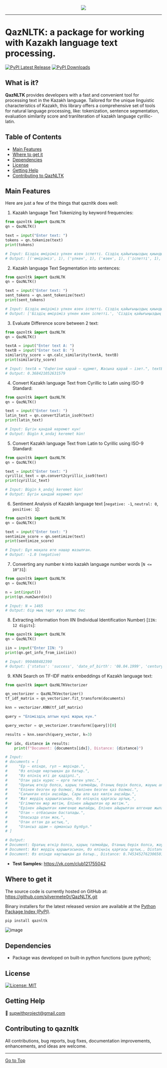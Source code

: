 <div align="center">
  <img src="https://sun9-11.userapi.com/impg/L_xiLxzenYgyzCVPJtXRCb-A1PTpHvIOSLmzcQ/XWD4xSHW5Vw.jpg?size=1280x440&quality=95&sign=efe38d48a22e0ca8ca8729a89ea0d401&type=album"><br>
</div>

-----------------

# QazNLTK: a package for working with Kazakh language text processing.

[![PyPI Latest Release](https://img.shields.io/pypi/v/qaznltk.svg)](https://pypi.org/project/qaznltk/) [![PyPI Downloads](https://img.shields.io/pypi/dm/qaznltk.svg?label=PyPI%20downloads)](https://pypi.org/project/qaznltk/)


## What is it?

**QazNLTK** provides developers with a fast and convenient tool for processing text in the Kazakh language. Tailored for the unique linguistic characteristics of Kazakh, this library offers a comprehensive set of tools for natural language processing, like: tokenization, sentence segmentation, evaluation similarity score and tranliteration of kazakh language cyrillic-latin.

## Table of Contents

- [Main Features](#main-features)
- [Where to get it](#where-to-get-it)
- [Dependencies](#dependencies)
- [License](#license)
- [Getting Help](#getting-help)
- [Contributing to QazNLTK](#contributing-to-qaznltk)

## Main Features
Here are just a few of the things that qaznltk does well:

1) Kazakh language Text Tokenizing by keyword frequencies:
``` Python
from qaznltk import QazNLTK
qn = QazNLTK()

text = input("Enter text: ")
tokens = qn.tokenize(text)
print(tokens)

# Input: Біздің өміріміз үлкен өзен іспетті. Сіздің қайығыңыздың қиындықтардан жеңіл өтіп, махаббат иірімінде басқаруын жоғалтпай, бақыт сарқырамасына жетуін тілеймін!
# Output: [('өміріміз', 1), ('үлкен', 1), ('өзен', 1), ('іспетті', 1), ('сіздің', 1), ('қайығыңыздың', 1), ('қиындықтардан', 1), ('жеңіл', 1), ('өтіп', 1), ('махаббат', 1), ('иірімінде', 1), ('басқаруын', 1), ('жоғалтпай', 1), ('бақыт', 1), ('сарқырамасына', 1), ('жетуін', 1), ('тілеймін', 1)]
```

2) Kazakh language Text Segmentation into sentences:
``` Python
from qaznltk import QazNLTK
qn = QazNLTK()

text = input("Enter text: ")
sent_tokens = qn.sent_tokenize(text)
print(sent_tokens)

# Input: Біздің өміріміз үлкен өзен іспетті. Сіздің қайығыңыздың қиындықтардан жеңіл өтіп, махаббат иірімінде басқаруын жоғалтпай, бақыт сарқырамасына жетуін тілеймін!
# Output: ['Біздің өміріміз үлкен өзен іспетті.', 'Сіздің қайығыңыздың қиындықтардан жеңіл өтіп, махаббат иірімінде басқаруын жоғалтпай, бақыт сарқырамасына жетуін тілеймін!']
```

3) Evaluate Difference score between 2 text:
``` Python
from qaznltk import QazNLTK
qn = QazNLTK()

textA = input("Enter text A: ")
textB = input("Enter text B: ")
similarity_score = qn.calc_similarity(textA, textB)
print(similarity_score)

# Input: textA = "Еңбегіне қарай — құрмет, Жасына қарай — ізет.", textB = "Еңбегіне қарай табысы, Ерлігіне қарай дабысы."
# Output: 0.368421052631579
```

4) Convert Kazakh language Text from Cyrillic to Latin using ISO-9 Standard:
``` Python
from qaznltk import QazNLTK
qn = QazNLTK()

text = input("Enter text: ")
latin_text = qn.convert2latin_iso9(text)
print(latin_text)

# Input: Бүгін қандай керемет күн! 
# Output: Bùgìn k̦andaj keremet kùn!
```

5) Convert Kazakh language Text from Latin to Cyrillic using ISO-9 Standard:
``` Python
from qaznltk import QazNLTK
qn = QazNLTK()

text = input("Enter text: ")
cyrillic_text = qn.convert2cyrillic_iso9(text)
print(cyrillic_text)

# Input: Bùgìn k̦andaj keremet kùn!
# Output: Бүгін қандай керемет күн!
```

6) Sentiment Analysis of Kazakh language text [`negative: -1`, `neutral: 0`, `positive: 1`]:
``` Python
from qaznltk import QazNLTK
qn = QazNLTK()

text = input("Enter text: ")
sentimize_score = qn.sentimize(text)
print(sentimize_score)

# Input: Бұл мақала өте нашар жазылған.
# Output: -1.0 (negative)
```

7) Converting any number `N` into kazakh language number words [`N <= 10^31`]:
``` Python
from qaznltk import QazNLTK
qn = QazNLTK()

n = int(input())
print(qn.num2word(n))

# Input: N = 1465
# Output: бір мың төрт жүз алпыс бес
```

8) Extracting information from IIN (Individual Identification Number) [`IIN: 12 digits`]:
``` Python
from qaznltk import QazNLTK
qn = QazNLTK()

iin = input("Enter IIN: ")
print(qn.get_info_from_iin(iin))

# Input: 990408482390
# Output: {'status': 'success', 'date_of_birth': '08.04.1999', 'century_of_birth': '20', 'gender': 'female', 'sequence_number': 8239, 'control_discharge': 0}
```

9) KNN Search on TF-IDF matrix embeddings of Kazakh language text:
``` Python
from qaznltk import QazNLTKVectorizer

qn_vectorizer = QazNLTKVectorizer()
tf_idf_matrix = qn_vectorizer.fit_transform(documents)

knn = vectorizer.KNN(tf_idf_matrix)

query = "Еліміздің алтын күні жарық күн."

query_vector = qn_vectorizer.transform([query])[0]

results = knn.search(query_vector, k=3)

for idx, distance in results:
    print(f"Document: {documents[idx]}, Distance: {distance}")

# Input:
# documents = [
#     "Ер — елінде, гүл — жерінде.",
#     "Өз елінде көртышқан да батыр.",
#     "Өз елінің иті де қадірлі.",
#     "Отан үшін күрес — ерге тиген үлес.",
#     "Орағың өткір болса, қарың талмайды, Отаның берік болса, жауың алмайды.",
#     "Елінен безген ер болмас, Көлінен безген қаз болмас.",
#     "Сағынған елін аңсайды, Сары ала қаз көлін аңсайды.",
#     "Жат жердің қаршығасынан, Өз еліңнің қарғасы артық.",
#     "Егілмеген жер жетім, Елінен айырылған ер жетім.",
#     "Ерінен айырылған көмгенше жылайды, Елінен айырылған өлгенше жылайды.",
#     "Отан — отбасынан басталады.",
#     "Опасызда oтан жоқ.",
#     "Отан оттан да ыстық.",
#     "Отансыз адам — ормансыз бұлбұл."
# ]

# Output:
# Document: Орағың өткір болса, қарың талмайды, Отаның берік болса, жауың алмайды., Distance: 0.6740830490255459
# Document: Жат жердің қаршығасынан, Өз еліңнің қарғасы артық., Distance: 0.7040525969511919
# Document: Өз елінде көртышқан да батыр., Distance: 0.7453452762306501
```

* **Test Samples:** https://vk.com/club121755042

## Where to get it
The source code is currently hosted on GitHub at: https://github.com/silvermete0r/QazNLTK.git

Binary installers for the latest released version are available at the [Python
Package Index (PyPI)](https://pypi.org/project/qaznltk).

```sh
pip install qaznltk
```
![image](https://github.com/silvermete0r/QazNLTK/assets/108217670/b1e8eaa1-f25f-4019-9d75-dee8d25d6a28)


## Dependencies
- Package was developed on built-in python functions (pure python); 


## License
[![License: MIT](https://img.shields.io/badge/License-MIT-yellow.svg)](LICENSE)

## Getting Help

📧 [supwithproject@gmail.com](mailto:supwithproject@gmail.com)

## Contributing to qaznltk

All contributions, bug reports, bug fixes, documentation improvements, enhancements, and ideas are welcome.

<hr>

[Go to Top](#table-of-contents)